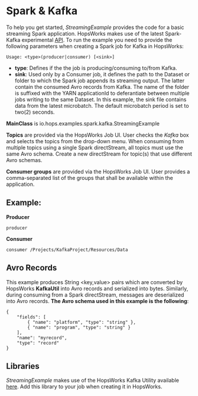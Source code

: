 # Spark & Kafka
To help you get started, *StreamingExample* provides the code for a basic streaming Spark application. HopsWorks makes use of the latest Spark-Kafka experimental [API](http://spark.apache.org/docs/latest/streaming-kafka-0-10-integration.html). To run the example you need to provide the following parameters when creating a Spark job for Kafka in HopsWorks:
```
Usage: <type>(producer|consumer) [<sink>]
```
* **type**: Defines if the the job is producing/consuming to/from Kafka.
* **sink**: Used only by a Consumer job, it defines the path to the Dataset or folder to which the Spark job appends its streaming output. The latter contain the consumed Avro records from Kafka. The name of the folder is suffixed with the YARN applicationId to deferantiate between multiple jobs writing to the same Dataset. In this example, the sink file contains data from the latest microbatch. The default microbatch period is set to two(2) seconds.

**MainClass** is io.hops.examples.spark.kafka.StreamingExample

**Topics** are provided via the HopsWorks Job UI. User checks the *Kafka* box and selects the topics from the drop-down menu. When consuming from multiple topics using a single Spark directStream, all topics must use the same Avro schema. Create a new directStream for topic(s) that use different Avro schemas.

**Consumer groups** are provided via the HopsWorks Job UI. User provides a comma-separated list of the groups that shall be available within the application. 

## Example:
**Producer**

```
producer

```

**Consumer** 
```
consumer /Projects/KafkaProject/Resources/Data
```

## Avro Records
This example produces String <key,value> pairs which are converted by HopsWorks **KafkaUtil** into Avro records and serialized into bytes. Similarly, during consuming from a Spark directStream, messages are deserialized into Avro records. **The Avro schema used in this example is the following**:

```
{
    "fields": [
        { "name": "platform", "type": "string" },
        { "name": "program", "type": "string" }
    ],
    "name": "myrecord",
    "type": "record"
}
```

## Libraries

*StreamingExample* makes use of the HopsWorks Kafka Utility available [here](https://github.com/hopshadoop/kafka-util). Add this library to your job when creating it in HopsWorks.
